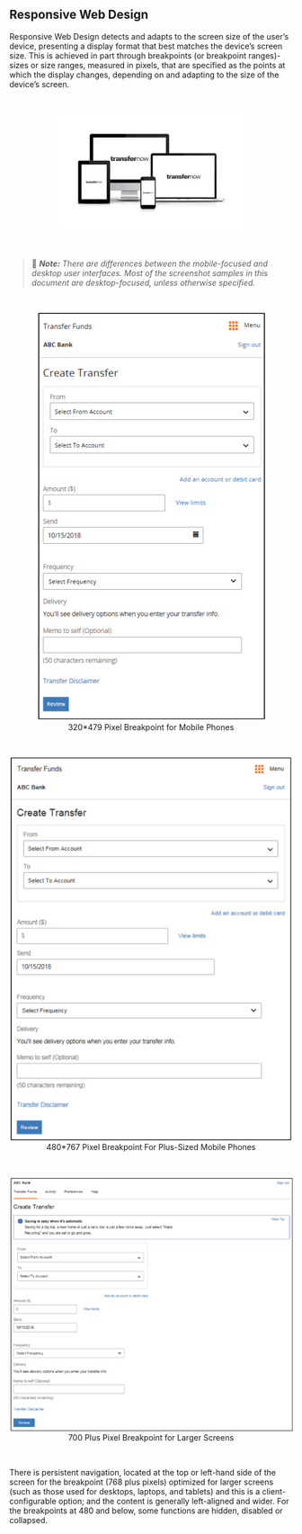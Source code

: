 ## Responsive Web Design

Responsive Web Design detects and adapts to the screen size of the user’s device, presenting a display format that best matches the device’s screen size. This is achieved in part through breakpoints (or breakpoint ranges)-sizes or size ranges, measured in pixels, that are specified as the points at which the display changes, depending on and adapting to the size of the device’s screen. 

&nbsp;

<center>

![image](https://raw.githubusercontent.com/Fiserv/transfer-now/develop/assets/images/responsiveUIScreens.jpg)

</center>

&nbsp;

<!-- theme: info -->

> :memo: _**Note:** There are differences between the mobile-focused and desktop user interfaces. Most of the screenshot samples in this document are desktop-focused, unless otherwise specified._ 

&nbsp;

<center>

![image](https://raw.githubusercontent.com/Fiserv/transfer-now/develop/assets/images/320MobileViewpng.png)</br>320*479 Pixel Breakpoint for Mobile Phones</br>

</center>

&nbsp;

<center>

![image](https://raw.githubusercontent.com/Fiserv/transfer-now/develop/assets/images/480MobileView.png) </br>480*767 Pixel Breakpoint For Plus-Sized Mobile Phones</br>

</center>

&nbsp;

<center>

![image](https://raw.githubusercontent.com/Fiserv/transfer-now/develop/assets/images/desktopview.png)    </br>700 Plus Pixel Breakpoint for Larger Screens</br>

</center>


&nbsp;

There is persistent navigation, located at the top or left-hand side of the screen for the breakpoint (768 plus pixels) optimized for larger screens (such as those used for desktops, laptops, and tablets) and this is a client-configurable option; and the content is generally left-aligned and wider. 
For the breakpoints at 480 and below, some functions are hidden, disabled or collapsed.


<style>
    .card-container {
            display: flex;
            justify-content: space-between;
        }
        .card {
            border: 1px solid black;
            border-radius: 8px;
            margin: 5px;
            display: flex;
            flex-direction: column;
        }
</style>